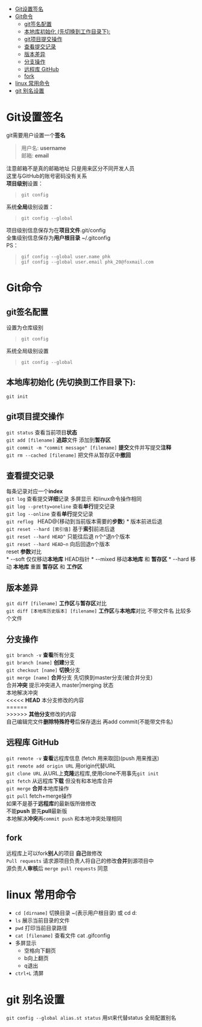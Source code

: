 <link rel="stylesheet" type="text/css" href="mkcss.css">


- [Git设置签名](#git%e8%ae%be%e7%bd%ae%e7%ad%be%e5%90%8d)
- [Git命令](#git%e5%91%bd%e4%bb%a4)
  - [git签名配置](#git%e7%ad%be%e5%90%8d%e9%85%8d%e7%bd%ae)
  - [本地库初始化 (先切换到工作目录下):](#%e6%9c%ac%e5%9c%b0%e5%ba%93%e5%88%9d%e5%a7%8b%e5%8c%96-%e5%85%88%e5%88%87%e6%8d%a2%e5%88%b0%e5%b7%a5%e4%bd%9c%e7%9b%ae%e5%bd%95%e4%b8%8b)
  - [git项目提交操作](#git%e9%a1%b9%e7%9b%ae%e6%8f%90%e4%ba%a4%e6%93%8d%e4%bd%9c)
  - [查看提交记录](#%e6%9f%a5%e7%9c%8b%e6%8f%90%e4%ba%a4%e8%ae%b0%e5%bd%95)
  - [版本差异](#%e7%89%88%e6%9c%ac%e5%b7%ae%e5%bc%82)
  - [分支操作](#%e5%88%86%e6%94%af%e6%93%8d%e4%bd%9c)
  - [远程库 GitHub](#%e8%bf%9c%e7%a8%8b%e5%ba%93-github)
  - [fork](#fork)
- [linux 常用命令](#linux-%e5%b8%b8%e7%94%a8%e5%91%bd%e4%bb%a4)
- [git 别名设置](#git-%e5%88%ab%e5%90%8d%e8%ae%be%e7%bd%ae)
# Git设置签名  
git需要用户设置一个**签名**  
> 用户名: **username**  
> 邮箱: **email**  

注意邮箱不是真的邮箱地址 只是用来区分不同开发人员  
这里与GitHub的账号密码没有关系  
**项目级别**设置：
>  `git config`  

系统**全局**级别设置：
> `git config --global`

项目级别信息保存为在**项目文件**.git/config   
全集级别信息保存为**用户根目录** ~/.gitconfig   
PS：
> `gif config --global user.name phk`  
> `gif config --global user.email phk_20@foxmail.com`

# Git命令
## git签名配置  
设置为仓库级别  
>`git config`  

系统全局级别设置  
> `git config --global` 
## 本地库初始化 (先切换到工作目录下):   
`git init `
## git项目提交操作  
`git status` 查看当前项目**状态**  
`git add [filename]` **追踪**文件 添加到**暂存区**  
`git commit -m "commit message" [filename]` **提交**文件并写提交**注释**  
`git rm --cached [filename]` 把文件从暂存区中**撤回**  
## 查看提交记录  
每条记录对应一个**index**  
`git log` 查看提交**详细**记录 多屏显示 和linux命令操作相同  
`git log --pretty=oneline` 查看**单行**提交记录  
`git log --online` 查看**单行**提交记录  
`git reflog `   HEAD@{移动到当前版本需要的**步数**}
    * 版本前进后退   
        `git reset --hard [索引值]` 基于**索引**前进后退  
        `git reset --hard HEAD^` 只能往后退 n个^退n个版本  
        `git reset --hard HEAD~n` 向后回退n个版本  
    reset **参数**对比  
    * --soft 仅仅移动**本地库** HEAD指针
    * --mixed 移动**本地库** 和 **暂存区**
    * --hard 移动 **本地库** 重置 **暂存区** 和 **工作区**  
## 版本差异  
`git diff [filename]` **工作区**与**暂存区**对比  
`git diff [本地库历史版本] [filename]` **工作区**与**本地库**对比 不带文件名 比较多个文件

## 分支操作
`git branch -v` **查看**所有分支  
`git branch [name]` **创建**分支  
`git checkout [name]` **切换**分支  
`git merge [name]` **合并**分支 先切换到master分支(被合并分支)  
合并**冲突**
提示冲突进入 master|merging 状态  
本地解决冲突  
 <<<<< **HEAD**  本分支修改的内容  
 \======  
 \>>>>>>  **其他分支**修改的内容  
自己编辑完文件**删除特殊符号**后保存退出 再add commit(不能带文件名)

## 远程库 GitHub  
`git remote -v` **查看**远程库信息 (fetch 用来取回)(push 用来推送)  
`git remote add origin URL` 用origin代替URL  
`git clone URL` 从URL上**克隆**远程库,使用clone不用事先`git init`  
`git fetch` 从远程库**下载** 但没有和本地库合并  
`git merge` **合并**本地库操作  
`git pull` fetch+merge操作  
如果不是基于**远程库**的最新版所做修改  
不能**push** 要先**pull**最新版  
本地解决**冲突**再`commit push` 和本地冲突处理相同
## fork  
远程库上可以fork**别人**的项目 **自己**做修改  
`Pull requests` 请求源项目负责人将自己的修改**合并**到源项目中  
源负责人**审核**后 `merge pull requests` 同意
    
 
# linux 常用命令
* `cd [dirname]` 切换目录 ~(表示用户根目录) 或 cd d:
* `ls` 展示当前目录的文件
* `pwd` 打印当前目录路径
* `cat [filename]` 查看文件 cat .gifconfig
* 多屏显示
    * 空格向下翻页
    * b向上翻页
    * q退出
* `ctrl+L` 清屏 
# git 别名设置
`git config --global alias.st status` 用st来代替status  全局配置别名